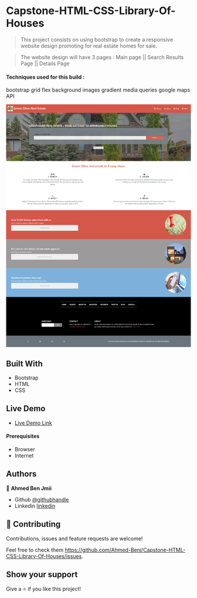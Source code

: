 # Capstone-HTML-CSS-Library-Of-Houses

> This project consists on using bootstrap to create a responsive website design promoting for real estate homes for sale.

> The website design will have 3 pages : Main page || Search Results Page || Details Page

#### Techniques used for this build :

bootstrap
grid
flex
background images
gradient
media queries
google maps API

![Main Page Screenshot](./assets/img/screenshot.png)

## Built With

- Bootstrap
- HTML
- CSS

## Live Demo

- [Live Demo Link](https://musing-rosalind-277fa5.netlify.app/)

#### Prerequisites

- Browser
- Internet

## Authors

👤 **Ahmed Ben Jmii**

- Github [@githubhandle](https://github.com/Ahmed-Benj)
- Linkedin [linkedin](https://www.linkedin.com/in/ahmed-b-05600992/)

## 🤝 Contributing

Contributions, issues and feature requests are welcome!

Feel free to check them https://github.com/Ahmed-Benj/Capstone-HTML-CSS-Library-Of-Houses/issues.

## Show your support

Give a ⭐️ if you like this project!
